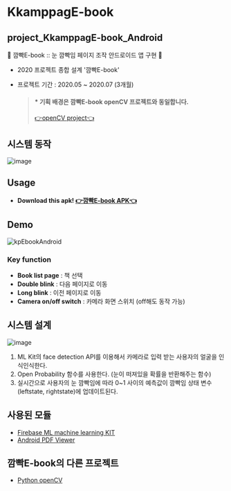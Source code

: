 # KkamppagE-book
## project_KkamppagE-book_Android
👀 깜빡E-book :: 눈 깜빡임 페이지 조작 안드로이드 앱 구현 👀
* 2020 프로젝트 종합 설계 '깜빡E-book'
* 프로젝트 기간 : 2020.05 ~ 2020.07 (3개월)  
  
  
  > #### * 기획 배경은 깜빡E-book openCV 프로젝트와 동일합니다.  
  > [👉openCV project👈](https://github.com/chaeyun0122/KkamppagE-book_openCV/#기획-배경)  
  
  
## 시스템 동작
![image](https://user-images.githubusercontent.com/79209568/111717983-83a77e80-889c-11eb-8bb8-6e79dfd7783f.png)
  
## Usage
* **Download this apk! [👉깜빡E-book APK👈](https://github.com/Clary0122/KkamppagE-book_Android/blob/4c4c4eb2bb47d1f7fda6289bcb88b9f243d06358/app/release/app-release.apk)**
  
## Demo
![kpEbookAndroid](https://user-images.githubusercontent.com/79209568/111672540-68694e80-885d-11eb-9ff6-656600d17232.gif)

### Key function
* **Book list page** : 책 선택
* **Double blink** : 다음 페이지로 이동
* **Long blink** : 이전 페이지로 이동
* **Camera  on/off switch** : 카메라 화면 스위치 (off해도 동작 가능)
  
## 시스템 설계
![image](https://user-images.githubusercontent.com/79209568/111714343-c82f1c00-8894-11eb-90af-3c30c9d1dfc7.png)
1. ML Kit의 face detection API를 이용해서 카메라로 입력 받는 사용자의 얼굴을 인식인식한다.
2. Open Probability 함수를 사용한다. (눈이 떠져있을 확률을 반환해주는 함수)
3. 실시간으로 사용자의 눈 깜빡임에 따라 0~1 사이의 예측값이 깜빡임 상태 변수(leftstate, rightstate)에 업데이트된다.  
  
  
## 사용된 모듈
* [Firebase ML machine learning KIT](https://firebase.google.com/docs/ml-kit/android/detect-faces)
* [Android PDF Viewer](https://github.com/barteksc/AndroidPdfViewer)


## 깜빡E-book의 다른 프로젝트
* [Python openCV](https://github.com/chaeyun0122/KkamppagE-book_openCV)
